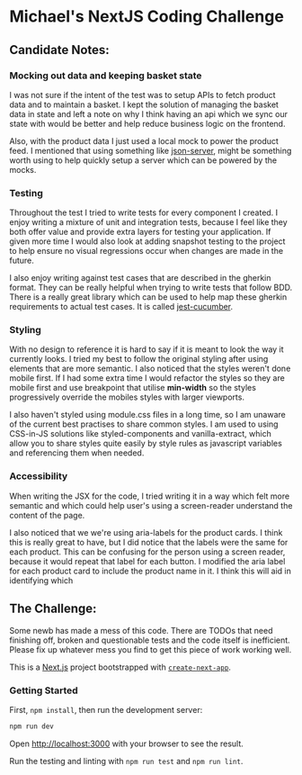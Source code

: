 # Michael's NextJS Coding Challenge

## Candidate Notes:

### Mocking out data and keeping basket state

I was not sure if the intent of the test was to setup APIs to fetch product data and to maintain a basket. I kept the solution of managing the basket data in state and left a note on why I think having an api which we sync our state with would be better and help reduce business logic on the frontend.

Also, with the product data I just used a local mock to power the product feed. I mentioned that using something like [json-server](https://www.npmjs.com/package/json-server), might be something worth using to help quickly setup a server which can be powered by the mocks.

### Testing

Throughout the test I tried to write tests for every component I created. I enjoy writing a mixture of unit and integration tests, because I feel like they both offer value and provide extra layers for testing your application. If given more time I would also look at adding snapshot testing to the project to help ensure no visual regressions occur when changes are made in the future.

I also enjoy writing against test cases that are described in the gherkin format. They can be really helpful when trying to write tests that follow BDD. There is a really great library which can be used to help map these gherkin requirements to actual test cases. It is called [jest-cucumber](https://www.npmjs.com/package/jest-cucumber).

### Styling

With no design to reference it is hard to say if it is meant to look the way it currently looks. I tried my best to follow the original styling after using elements that are more semantic. I also noticed that the styles weren't done mobile first. If I had some extra time I would refactor the styles so they are mobile first and use breakpoint that utilise **min-width** so the styles progressively override the mobiles styles with larger viewports.

I also haven't styled using module.css files in a long time, so I am unaware of the current best practises to share common styles. I am used to using CSS-in-JS solutions like styled-components and vanilla-extract, which allow you to share styles quite easily by style rules as javascript variables and referencing them when needed.

### Accessibility

When writing the JSX for the code, I tried writing it in a way which felt more semantic and which could help user's using a screen-reader understand the content of the page.

I also noticed that we we're using aria-labels for the product cards. I think this is really great to have, but I did notice that the labels were the same for each product. This can be confusing for the person using a screen reader, because it would repeat that label for each button. I modified the aria label for each product card to include the product name in it. I think this will aid in identifying which 

## The Challenge:

Some newb has made a mess of this code. There are TODOs that need finishing off, broken and questionable tests and the code itself is inefficient.  
Please fix up whatever mess you find to get this piece of work working well.

This is a [Next.js](https://nextjs.org/) project bootstrapped with [`create-next-app`](https://github.com/vercel/next.js/tree/canary/packages/create-next-app).

### Getting Started

First, `npm install`, then run the development server:

```bash
npm run dev
```

Open [http://localhost:3000](http://localhost:3000) with your browser to see the result.

Run the testing and linting with `npm run test` and `npm run lint`.
